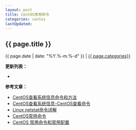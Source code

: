 ```yaml
---
layout: post
title: CentOS常用命令
categories: centos
lastUpdated:
---
```


## {{ page.title }}

{{ page.date | date: "%Y.%-m.%-d" }} | <a href="/archive#{{ page.categories }}">{{ page.categories}}</a>

  



**更新列表：**

*



**参考文章：**

* [CentOS查看系统信息命令和方法][1]
* [CentOS查看系统信息-CentOS查看命令][2]
* [Linux netstat命令详解][3]
* [CentOS常用命令][4]
* [CentOS 常用命令和常用配置][5]

[1]: http://www.cnblogs.com/kluan/p/4457889.html
[2]: http://os.51cto.com/art/201408/447963.htm
[3]: http://www.cnblogs.com/ggjucheng/archive/2012/01/08/2316661.html
[4]: https://my.oschina.net/hibony/blog/686428?p=1
[5]: https://my.oschina.net/kaykay012/blog/420089
